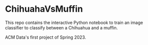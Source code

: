 # ChihuahaVsMuffin

This repo contains the interactive Python notebook to train an image classifier to classify between a Chihuahua and a muffin.

ACM Data's first project of Spring 2023.
